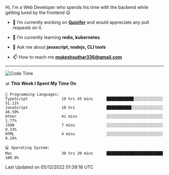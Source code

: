Hi, I'm a Web Developer who spends his time with the backend while getting lured by the frontend 😜

- 🔭 I’m currently working on **[Quizifer](https://github.com/SutharMukesh/Quizifer/)** and would appreciate any pull requests on it.

- 🌱 I’m currently learning **redis, kubernetes**

- 💬 Ask me about **javascript, nodejs, CLI tools**

- 📫 How to reach me **mukeshsuthar336@gmail.com**

---
<!--START_SECTION:waka-->
![Code Time](http://img.shields.io/badge/Code%20Time-1%2C949%20hrs%2053%20mins-blue)

📊 **This Week I Spent My Time On** 

```text
💬 Programming Languages: 
TypeScript               19 hrs 45 mins      ████████████░░░░░░░░░░░░░   51.11% 
JavaScript               18 hrs              ███████████░░░░░░░░░░░░░░   46.59% 
Other                    41 mins             ░░░░░░░░░░░░░░░░░░░░░░░░░   1.77% 
JSON                     7 mins              ░░░░░░░░░░░░░░░░░░░░░░░░░   0.33% 
HTML                     4 mins              ░░░░░░░░░░░░░░░░░░░░░░░░░   0.19%

💻 Operating System: 
Mac                      38 hrs 39 mins      █████████████████████████   100.0%

```


 Last Updated on 05/12/2022 01:39:18 UTC
<!--END_SECTION:waka-->
